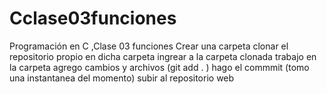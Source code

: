 # Cclase03funciones
Programación en C ,Clase 03  funciones
Crear una carpeta
clonar el repositorio propio en dicha carpeta
ingrear a la carpeta clonada
trabajo en la carpeta
agrego cambios y archivos (git add .   )
hago el commmit (tomo una instantanea del momento)
subir al repositorio web

